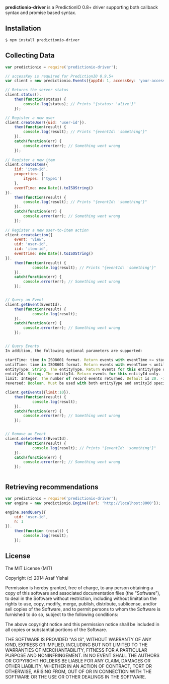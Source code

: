 **predictionio-driver** is a PredictionIO 0.8+ driver supporting both callback syntax and promise based syntax.

## Installation

    $ npm install predictionio-driver
    
## Collecting Data

```js
var predictionio = require('predictionio-driver');

// accessKey is required for PredictionIO 0.9.5+
var client = new predictionio.Events({appId: 1, accessKey: 'your-access-key'});

// Returns the server status
client.status().
	then(function(status) {
		console.log(status); // Prints "{status: 'alive'}"
	});

// Register a new user
client.createUser({uid: 'user-id'}).
	then(function(result) {
		console.log(result); // Prints "{eventId: 'something'}"
	}).
	catch(function(err) {
		console.error(err); // Something went wrong
	});
	
// Register a new item
client.createItem({
	iid: 'item-id',
	properties: {
		itypes: ['type1']
	}, 
	eventTime: new Date().toISOString()
}).
	then(function(result) {
		console.log(result); // Prints "{eventId: 'something'}"
	}).
	catch(function(err) {
		console.error(err); // Something went wrong
	});
	
// Register a new user-to-item action
client.createAction({
	event: 'view',
	uid: 'user-id',
	iid: 'item-id',
	eventTime: new Date().toISOString()
}).
	then(function(result) {
			console.log(result); // Prints "{eventId: 'something'}"
	}).
	catch(function(err) {
		console.error(err); // Something went wrong
	});


// Query an Event
client.getEvent(EventId).
	then(function(result) {
			console.log(result); 
	}).
	catch(function(err) {
		console.error(err); // Something went wrong
	});


// Query Events
In addition, the following optional parameters are supported:

startTime: time in ISO8601 format. Return events with eventTime >= startTime.
untilTime: time in ISO8601 format. Return events with eventTime < untilTime.
entityType: String. The entityType. Return events for this entityType only.
entityId: String. The entityId. Return events for this entityId only.
limit: Integer. The number of record events returned. Default is 20. -1 to get all.
reversed: Boolean. Must be used with both entityType and entityId specified, returns events in reversed chronological order. Default is false.

client.getEvents({limit:10}).
	then(function(result) {
			console.log(result); 
	}).
	catch(function(err) {
		console.error(err); // Something went wrong
	});


// Remove an Event
client.deleteEvent(EventId).
	then(function(result) {
			console.log(result); // Prints "{eventId: 'something'}"
	}).
	catch(function(err) {
		console.error(err); // Something went wrong
	});



```

## Retrieving recommendations

```js
var predictionio = require('predictionio-driver');
var engine = new predictionio.Engine({url: 'http://localhost:8000'});

engine.sendQuery({
	uid: 'user-id',
	n: 1
}).
	then(function (result) {
		console.log(result);
	});
```

## License 

The MIT License (MIT)

Copyright (c) 2014 Asaf Yishai

Permission is hereby granted, free of charge, to any person obtaining a copy of
this software and associated documentation files (the "Software"), to deal in
the Software without restriction, including without limitation the rights to
use, copy, modify, merge, publish, distribute, sublicense, and/or sell copies of
the Software, and to permit persons to whom the Software is furnished to do so,
subject to the following conditions:

The above copyright notice and this permission notice shall be included in all
copies or substantial portions of the Software.

THE SOFTWARE IS PROVIDED "AS IS", WITHOUT WARRANTY OF ANY KIND, EXPRESS OR
IMPLIED, INCLUDING BUT NOT LIMITED TO THE WARRANTIES OF MERCHANTABILITY, FITNESS
FOR A PARTICULAR PURPOSE AND NONINFRINGEMENT. IN NO EVENT SHALL THE AUTHORS OR
COPYRIGHT HOLDERS BE LIABLE FOR ANY CLAIM, DAMAGES OR OTHER LIABILITY, WHETHER
IN AN ACTION OF CONTRACT, TORT OR OTHERWISE, ARISING FROM, OUT OF OR IN
CONNECTION WITH THE SOFTWARE OR THE USE OR OTHER DEALINGS IN THE SOFTWARE.
